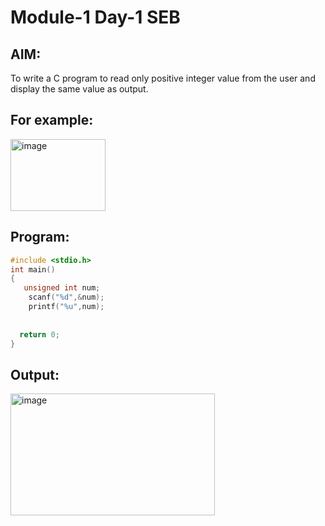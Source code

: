 #  Module-1 Day-1 SEB
## AIM: 
To write a C program to read only positive integer value from the user and display the same value as output.

## For example:
<img width="152" height="115" alt="image" src="https://github.com/user-attachments/assets/1a78541b-c3db-4563-b5ac-de454acb9cff" />

## Program:
```c
#include <stdio.h>
int main()
{
   unsigned int num;
    scanf("%d",&num);
    printf("%u",num);
    
  
  return 0;
}
```
## Output:
<img width="327" height="195" alt="image" src="https://github.com/user-attachments/assets/d6263078-073e-4ca1-b316-0e0c0201a725" />



